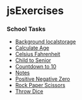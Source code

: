 # jsExercises

### School Tasks

- <a href="https://woifey.github.io/jsExercises/bgLocalStorage/dist/" target="_blank">Background localstorage</a>
- <a href="https://woifey.github.io/jsExercises/calculateAge/" target="_blank">Calculate Age</a>
- <a href="https://woifey.github.io/jsExercises/celsiusFahrenheit/" target="_blank">Celsius Fahrenheit</a>
- <a href="https://woifey.github.io/jsExercises/childToSenior/" target="_blank">Child to Senior</a>
- <a href="https://woifey.github.io/jsExercises/countdownFrom10/" target="_blank">Countdown to 10</a>
- <a href="https://woifey.github.io/jsExercises/notes/" target="_blank">Notes</a>
- <a href="https://woifey.github.io/jsExercises/positiveNegativeZero/" target="_blank">Positive Negative Zero</a>
- <a href="https://woifey.github.io/jsExercises/rockPaperScissors/dist/" target="_blank">Rock Paper Scissors</a>
- <a href="https://woifey.github.io/jsExercises/throwDice/" target="_blank">Throw Dice</a>
